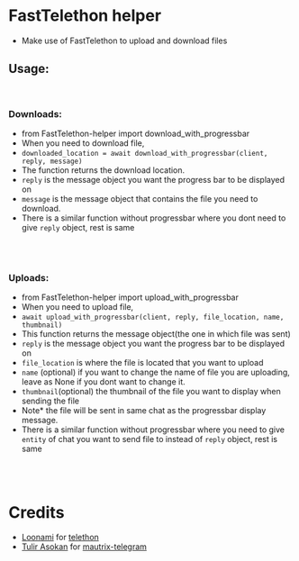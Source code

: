 # FastTelethon helper

- Make use of FastTelethon to upload and download files

## Usage:
</br>

### Downloads:
- from FastTelethon-helper import download_with_progressbar
- When you need to download file, 
- `downloaded_location = await download_with_progressbar(client, reply, message)`
- The function returns the download location.
- `reply` is the message object you want the progress bar to be displayed on
- `message` is the message object that contains the file you need to download.
- There is a similar function without progressbar where you dont need to give `reply` object, rest is same
</br>
</br>

### Uploads:
- from FastTelethon-helper import upload_with_progressbar
- When you need to upload file, 
- `await upload_with_progressbar(client, reply, file_location, name, thumbnail)`
- This function returns the message object(the one in which file was sent)
- `reply` is the message object you want the progress bar to be displayed on
- `file_location` is where the file is located that you want to upload
- `name` (optional) if you want to change the name of file you are uploading, leave as None if you dont want to change it.
- `thumbnail`(optional) the thumbnail of the file you want to display when sending the file
- Note* the file will be sent in same chat as the progressbar display message.
- There is a similar function without progressbar where you  need to give `entity` of chat you want to send file to instead of `reply` object, rest is same

</br>
</br>

# Credits
- [Loonami](https://github.com/LonamiWebs) for [telethon](https://github.com/LonamiWebs/Telethon)
- [Tulir Asokan](https://github.com/tulir) for [mautrix-telegram](https://github.com/tulir/mautrix-telegram)